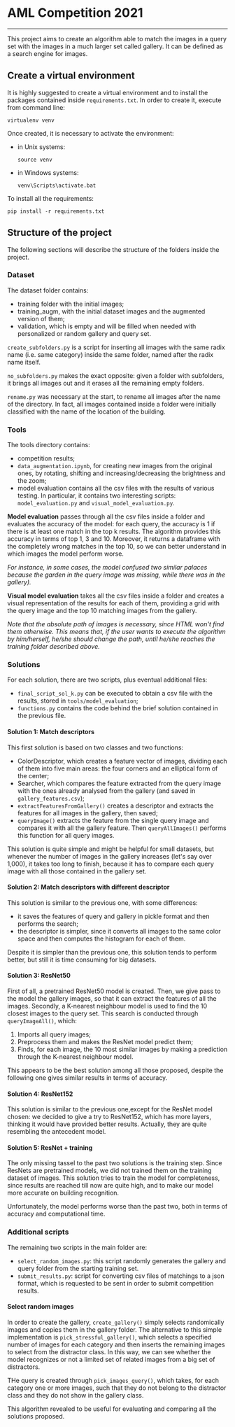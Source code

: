 # AML Competition 2021
___

This project aims to create an algorithm able to match the images in a query set with the images in a much larger set called gallery. It can be defined as a search engine for images. 

## Create a virtual environment

It is highly suggested to create a virtual environment and to install the packages contained inside `requirements.txt`. In order to create it, execute from command line:

```
virtualenv venv
```
Once created, it is necessary to activate the environment:

- in Unix systems:
    ```
    source venv
    ```
- in Windows systems:
    ```
    venv\Scripts\activate.bat
    ```

To install all the requirements:

```
pip install -r requirements.txt
```

## Structure of the project

The following sections will describe the structure of the folders inside the project.

### Dataset

The dataset folder contains:

- training folder with the initial images;
- training_augm, with the initial dataset images and the augmented version of them;
- validation, which is empty and will be filled when needed with personalized or random gallery and query set. 

`create_subfolders.py` is a script for inserting all images with the same radix name (i.e. same category) inside the same folder, named after the radix name itself. 

`no_subfolders.py` makes the exact opposite: given a folder with subfolders, it brings all images out and it erases all the remaining empty folders.

`rename.py` was necessary at the start, to rename all images after the name of the directory. In fact, all images contained inside a folder were initially classified with the name of the location of the building. 

### Tools

The tools directory contains:

- competition results;
- `data_augmentation.ipynb`, for creating new images from the original ones, by rotating, shifting and increasing/decreasing the brightness and the zoom;
- model evaluation contains all the csv files with the results of various testing. In particular, it contains two interesting scripts: `model_evaluation.py` and `visual_model_evaluation.py`.

**Model evaluation** passes through all the csv files inside a folder and evaluates the accuracy of the model: for each query, the accuracy is 1 if there is at least one match in the top k results. The algorithm provides this accuracy in terms of top 1, 3 and 10. Moreover, it returns a dataframe with the completely wrong matches in the top 10, so we can better understand in which images the model perform worse.

_For instance, in some cases, the model confused two similar palaces because the garden in the query image was missing, while there was in the gallery)._

**Visual model evaluation** takes all the csv files inside a folder and creates a visual representation of the results for each of them, providing a grid with the query image and the top 10 matching images from the gallery. 

_Note that the absolute path of images is necessary, since HTML won't find them otherwise. This means that, if the user wants to execute the algorithm by him/herself, he/she should change the path, until he/she reaches the training folder described above._

### Solutions

For each solution, there are two scripts, plus eventual additional files:

- `final_script_sol_k.py` can be executed to obtain a csv file with the results, stored in `tools/model_evaluation`;
- `functions.py` contains the code behind the brief solution contained in the previous file.

#### Solution 1: Match descriptors

This first solution is based on two classes and two functions:

- ColorDescriptor, which creates a feature vector of images, dividing each of them into five main areas: the four corners and an elliptical form of the center;
- Searcher, which compares the feature extracted from the query image with the ones already analysed from the gallery (and saved in `gallery_features.csv`);
- `extractFeaturesFromGallery()` creates a descriptor and extracts the features for all images in the gallery, then saved;
- `queryImage()` extracts the feature from the single query image and compares it with all the gallery feature. Then `queryAllImages()` performs this function for all query images. 

This solution is quite simple and might be helpful for small datasets, but whenever the number of images in the gallery increases (let's say over 1,000), it takes too long to finish, because it has to compare each query image with all those contained in the gallery set. 

#### Solution 2: Match descriptors with different descriptor

This solution is similar to the previous one, with some differences:

- it saves the features of query and gallery in pickle format and then performs the search;
- the descriptor is simpler, since it converts all images to the same color space and then computes the histogram for each of them. 

Despite it is simpler than the previous one, this solution tends to perform better, but still it is time consuming for big datasets. 

#### Solution 3: ResNet50

First of all, a pretrained ResNet50 model is created. Then, we give pass to the model the gallery images, so that it can extract the features of all the images. Secondly, a K-nearest neighbour model is used to find the 10 closest images to the query set. This search is conducted through `queryImageAll()`, which:

1. Imports all query images;
2. Preprocess them and makes the ResNet model predict them;
3. Finds, for each image, the 10 most similar images by making a prediction through the K-nearest neighbour model. 

This appears to be the best solution among all those proposed, despite the following one gives similar results in terms of accuracy. 

#### Solution 4: ResNet152

This solution is similar to the previous one,except for the ResNet model chosen: we decided to give a try to ResNet152, which has more layers, thinking it would have provided better results. Actually, they are quite resembling the antecedent model. 

#### Solution 5: ResNet + training 

The only missing tassel to the past two solutions is the training step. Since ResNets are pretrained models, we did not trained them on the training dataset of images. This solution tries to train the model for completeness, since results are reached till now are quite high, and to make our model more accurate on building recognition. 

Unfortunately, the model performs worse than the past two, both in terms of accuracy and computational time. 

### Additional scripts

The remaining two scripts in the main folder are:

- `select_random_images.py`: this script randomly generates the gallery and query folder from the starting training set.
- `submit_results.py`: script for converting csv files of matchings to a json format, which is requested to be sent in order to submit competition results. 

#### Select random images

In order to create the gallery, `create_gallery()` simply selects randomically images and copies them in the gallery folder. The alternative to this simple implementation is `pick_stressful_gallery()`, which selects a specified number of images for each category and then inserts the remaining images to select from the distractor class. In this way, we can see whether the model recognizes or not a limited set of related images from a big set of distractors. 

THe query is created through `pick_images_query()`, which takes, for each category one or more images, such that they do not belong to the distractor class and they do not show in the gallery class. 

This algorithm revealed to be useful for evaluating and comparing all the solutions proposed. 